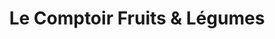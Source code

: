 ---
title: "Le Comptoir Fruits & Légumes"
url: /golfech/le-comptoir-fruits-und-legumes/
shop: Gemüse & Obst
---